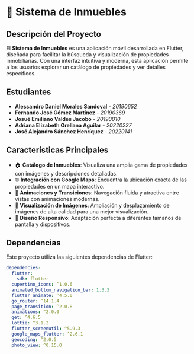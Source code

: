 # 🏡 Sistema de Inmuebles

## Descripción del Proyecto

El **Sistema de Inmuebles** es una aplicación móvil desarrollada en Flutter, diseñada para facilitar la búsqueda y visualización de propiedades inmobiliarias. Con una interfaz intuitiva y moderna, esta aplicación permite a los usuarios explorar un catálogo de propiedades y ver detalles específicos.

## Estudiantes

- **Alessandro Daniel Morales Sandoval** - *20190652*
- **Fernando José Gómez Martínez** - *20190369*
- **Josué Emiliano Valdés Jacobo** - *20190010*
- **Adriana Elizabeth Orellana Aguilar** - *20220227*
- **José Alejandro Sánchez Henríquez** - *20220141*

## Características Principales

- 🏠 **Catálogo de Inmuebles**: Visualiza una amplia gama de propiedades con imágenes y descripciones detalladas.
- 🌐 **Integración con Google Maps**: Encuentra la ubicación exacta de las propiedades en un mapa interactivo.
- 🔄 **Animaciones y Transiciones**: Navegación fluida y atractiva entre vistas con animaciones modernas.
- 📸 **Visualización de Imágenes**: Ampliación y desplazamiento de imágenes de alta calidad para una mejor visualización.
- 📏 **Diseño Responsivo**: Adaptación perfecta a diferentes tamaños de pantalla y dispositivos.

## Dependencias

Este proyecto utiliza las siguientes dependencias de Flutter:

```yaml
dependencies:
  flutter:
    sdk: flutter
  cupertino_icons: ^1.0.6
  animated_bottom_navigation_bar: 1.3.3
  flutter_animate: ^4.5.0
  go_router: ^14.1.4
  page_transition: ^2.0.8
  animations: ^2.0.0
  get: ^4.6.5
  lottie: ^3.1.2
  flutter_screenutil: ^5.9.3
  google_maps_flutter: ^2.6.1
  geocoding: ^2.0.5
  photo_view: ^0.15.0
